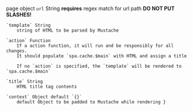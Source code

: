 page object
	`url` String **requires**
		regex match for url path
		**DO NOT PUT SLASHES!**

	`template` String
		string of HTML to be parsed by Mustache

	`action` Function
		If a action function, it will run and be responsibly for all changes.
		It should populate `spa.cache.$main` with HTML and assign a title

		If no `action` is specified, the `template` will be rendered to `spa.cache.$main`

	`title` String
		HTML title tag contents

	`context` Object default `{}`
		default Object to be padded to Mustache while rendering	}
